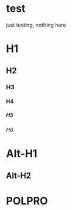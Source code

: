 # test
just testing, nothing here

# H1
## H2
### H3
#### H4
##### H5
###### H6

Alt-H1
======

Alt-H2
------

POLPRO
=
